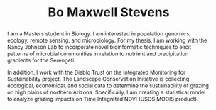 ---
layout: bio
datatype: bio

title: Bo Maxwell Stevens
picture: "bo-stevens/profile.png" 
abstract: "I am a Masters student in Biology. I am interested in population genomics, ecology, remote sensing, and microbiology. For my thesis, I am working with the Nancy Johnson Lab to  incorporate novel bioinformatic techniques to elicit patterns of microbial communities in relation to nutrient and precipitation gradients for the Serengeti.

<p>In addition, I work with the Diablo Trust on the Integrated Monitoring for Sustainability project. The Landscape Conservation Initiative is collecting ecological, economical, and social data to determine the sustainability of grazing on high plains of northern Arizona. Specifically, I am creating a statistical model to analyze grazing impacts on Time Integrated NDVI (USGS MODIS product)."
---
